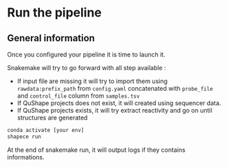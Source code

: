 # Run the pipeline

## General information

Once you configured your pipeline it is time to launch it.

Snakemake will try to go forward with all step available :

-   If input file are missing it will try to import them using `rawdata:prefix_path` from `config.yaml` concatenated with `probe_file` and `control_file` column from `samples.tsv`
-   If QuShape projects does not exist, it will created using sequencer data.
-   If QuShape projects exists, it will try extract reactivity and go on until structures are generated

```bash
conda activate [your env] 
shapece run
```

At the end of snakemake run, it will output logs if they contains informations.
